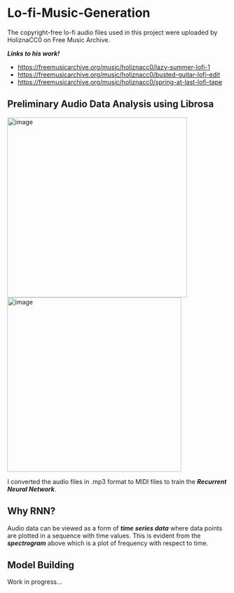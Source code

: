 # Lo-fi-Music-Generation

The copyright-free lo-fi audio files used in this project were uploaded by HoliznaCC0 on Free Music Archive.

*__Links to his work!__*

- https://freemusicarchive.org/music/holiznacc0/lazy-summer-lofi-1
- https://freemusicarchive.org/music/holiznacc0/busted-guitar-lofi-edit
- https://freemusicarchive.org/music/holiznacc0/spring-at-last-lofi-tape

## Preliminary Audio Data Analysis using Librosa

<img width="410" alt="image" src="https://user-images.githubusercontent.com/64684527/197673369-e7bfd88a-e86a-4132-a94d-d28d873d9267.png">

<img width="397" alt="image" src="https://user-images.githubusercontent.com/64684527/197673252-8b4c7825-c4ab-4516-8db9-9fdbd78395fe.png">

I converted the audio files in .mp3 format to MIDI files to train the *__Recurrent Neural Network__*. 

## Why RNN?

Audio data can be viewed as a form of *__time series data__* where data points are plotted in a sequence with time values. This is evident from the *__spectrogram__* above which is a plot of frequency with respect to time.

## Model Building

Work in progress...
